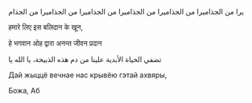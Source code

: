 يرا من الجذاميرا من الجذاميرا من الجذاميرا من الجذاميرا من الجذاميرا من الجذام


हमारे लिए इस बलिदान के खून,


हे भगवान ओह द्वारा अनन्त जीवन प्रदान


تضفي الحياة الأبدية علينا من دم هذه الذبيحة، يا الله يا











Дай жыццё вечнае нас крывёю гэтай ахвяры,


Божа, Аб
